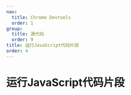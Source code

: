 ```yaml
---
nav:
  title: Chrome Devtools
  order: 1
group:
  title: 源代码
  order: 9
title: 运行JavaScript代码片段
order: 4
---
```

<h1>运行JavaScript代码片段</h1>